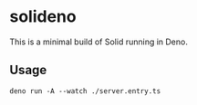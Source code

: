 # solideno

This is a minimal build of Solid running in Deno.

## Usage

`deno run -A --watch ./server.entry.ts`
